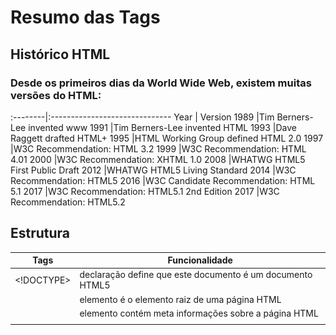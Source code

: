 # Resumo das Tags <html>

## Histórico HTML

### Desde os primeiros dias da World Wide Web, existem muitas versões do HTML:

:--------|:------------------------------
Year 	| Version
1989 	|Tim Berners-Lee invented www
1991 	|Tim Berners-Lee invented HTML
1993 	|Dave Raggett drafted HTML+
1995 	|HTML Working Group defined HTML 2.0
1997 	|W3C Recommendation: HTML 3.2
1999 	|W3C Recommendation: HTML 4.01
2000 	|W3C Recommendation: XHTML 1.0
2008 	|WHATWG HTML5 First Public Draft
2012 	|WHATWG HTML5 Living Standard
2014 	|W3C Recommendation: HTML5
2016 	|W3C Candidate Recommendation: HTML 5.1
2017 	|W3C Recommendation: HTML5.1 2nd Edition
2017 	|W3C Recommendation: HTML5.2


## Estrutura

Tags   | Funcionalidade
--------- | ------
<!DOCTYPE> | declaração define que este documento é um documento HTML5
<html> | elemento é o elemento raiz de uma página HTML
<head> | elemento contém meta informações sobre a página HTML
<title> | elemento especifica um título para a página HTML (que é mostrada na barra de título do navegador ou na guia da página)
<body> | elemento define o corpo do documento e é um contêiner para todo o conteúdo visível, como títulos, parágrafos, imagens, hiperlinks, tabelas, listas, etc.
<h1> - <h6>	| elemento define um cabeçalho com diversos tamanhos começando pelo maior <h1>
<p>	| elemento define um parágrafo

![Estrutura](Estrutura.png)


## Tags de comentário HTML

Você pode adicionar comentários à sua fonte HTML usando a seguinte sintaxe:
<!-- Write your comments here --> 


## Tags de Link e seus Atributos

Links HTML - O atributo de destino

Tags   | Funcionalidade
--------- | ---------
<a> | Os links HTML são definidos com a <a>tag.

Por padrão, a página vinculada será exibida na janela atual do navegador. Para alterar isso, você deve especificar outro destino para o link.

O target atributo especifica onde abrir o documento vinculado.

**O target atributo pode ter um dos seguintes valores:**

    _self- Padrão. Abre o documento na mesma janela / guia em que foi clicado
    _blank - Abre o documento em uma nova janela ou guia
    _parent - Abre o documento no quadro pai
    _top - Abre o documento no corpo inteiro da janela



## Atributos
<<blockquote cite="https://www.w3schools.com/html/html_attributes.asp">
	<p>Todos os elementos HTML podem ter atributos
    O hrefatributo de <a>especifica o URL da página para a qual o link vai
    O srcatributo de <img>especifica o caminho para a imagem a ser exibida
    Os widthe heightatributos de <img>fornecer informações de tamanho para imagens
    O altatributo de <img>fornece um texto alternativo para uma imagem
    O styleatributo é usado para adicionar estilos a um elemento, como cor, fonte, tamanho e mais
    O langatributo da <html>tag declara o idioma da página da Web
    O titleatributo define algumas informações extras sobre um elemento</p>
</blockquote>
    
## Exibição em HTML

Tags   | Funcionalidade
-------- | ---------------
 <p> | This is a paragraph.</p>
 <p> |This is another paragraph.</p> 
<hr> | tag define uma quebra temática em uma página HTML e é mais frequentemente exibida como uma regra horizontal.
<br> | elemento HTML define uma quebra de linha.
<pre> | elemento HTML define o texto pré-formatado.


## Elementos de formatação HTML

### Os elementos de formatação foram projetados para exibir tipos especiais de texto:

   * <b> - Texto em negrito
   * <strong> - texto importante
   * <i> - texto em itálico
   * <em> - Texto enfatizado
   * <mark> - Texto marcado
   * <small> - Texto menor
   * <del> - Texto excluído
   * <ins> - texto inserido
   * <sub> - Texto subscrito
   * <sup> - Texto sobrescrito

## Elementos de cotação e citação HTML

Tag 	Funcionalidade
------ |-------------------
<abbr> 	|tag HTML define uma abreviação ou acrônimo, como "HTML", "CSS", "Mr.", "Dr.".
<address> | tag HTML define as informações de contato do autor.
<bdo> 	| tag HTML é usada para substituir a direção do texto atual:
<blockquote> |	elemento HTML define uma seção que é citada de outra fonte.
<cite> 	| tag HTML define o título de um trabalho criativo.
<q> 	| tag HTML define uma citação curta.

## Sintaxe de imagens HTML

* A <img>tag HTML é usada para incorporar uma imagem em uma página da web.

* A <img>tag possui dois atributos obrigatórios:

  -  src - especifica o caminho para a imagem
  -  alt - Especifica um texto alternativo para a imagem

  Tags de imagem HTML
----------------------------------------
Tag 	| Description
--------| ------------------
<img> 	|Defines an image
<map> 	|Defines an image map
<area> 	|Defines a clickable area inside an image map
<picture> 	|Defines a container for multiple image resources

**Exemplo**

<img src="imagem.jpg" alt="Descrição da imagem"> 

**Formatos comuns de imagem**
______________________________________________________________________________

Aqui estão os tipos de arquivos de imagem mais comuns, suportados em todos os navegadores (Chrome, Edge, Firefox, Safari, Opera):

Abbreviation 	|File Format 	|File Extension
---------------|--------------|---------------------
APNG 	| Animated Portable Network Graphics 	|.apng
GIF 	| Graphics Interchange Format 	| .gif
ICO 	| Microsoft Icon 	| .ico, .cur
JPEG 	| Joint Photographic Expert Group image 	| .jpg, .jpeg, .jfif, .pjpeg, .pjp
PNG 	| Portable Network Graphics 	|.png
SVG 	| Scalable Vector Graphics 	| .svg

Elemento <picture> HTML
-------------------------------

O <picture>elemento HTML oferece aos desenvolvedores da Web mais flexibilidade na especificação de recursos de imagem.

O <picture>elemento contém um ou mais <source>elementos, cada um referente a imagens diferentes por meio do srcset atributo Dessa forma, o navegador pode escolher a imagem que melhor se ajusta à exibição e / ou dispositivo atual.

Cada <source>elemento possui um mediaatributo que define quando a imagem é a mais adequada.

** Exemplo 

<picture>
  <source media="(min-width: 650px)" srcset="img_food.jpg">
  <source media="(min-width: 465px)" srcset="img_car.jpg">
  <img src="img_girl.jpg" style="width:auto;">
</picture>

